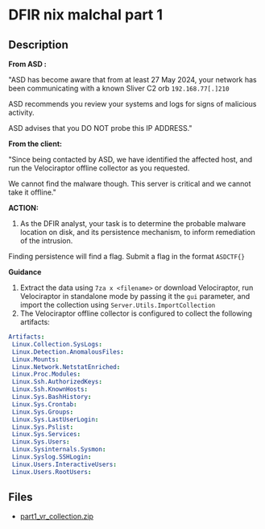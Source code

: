 # DFIR nix malchal part 1

## Description

 **From ASD :**  

"ASD has become aware that from at least 27 May 2024, your network has been communicating with a known Sliver C2 orb `192.168.77[.]210`

ASD recommends you review your systems and logs for signs of malicious activity.

ASD advises that you DO NOT probe this IP ADDRESS."

**From the client:** 

"Since being contacted by ASD, we have identified the affected host, and run the Velociraptor offline collector as you requested.

We cannot find the malware though. This server is critical and we cannot take it offline."

 **ACTION:** 

1. As the DFIR analyst, your task is to determine the probable malware location on disk, and its persistence mechanism, to inform remediation of the intrusion.

Finding persistence will find a flag. Submit a flag in the format `ASDCTF{}`

 **Guidance**

1. Extract the data using `7za x <filename>` or download Velociraptor, run Velociraptor in standalone mode by passing it the `gui` parameter, and import the collection using `Server.Utils.ImportCollection`
2. The Velociraptor offline collector is configured to collect the following artifacts:

```yaml
Artifacts:
 Linux.Collection.SysLogs:
 Linux.Detection.AnomalousFiles:
 Linux.Mounts:
 Linux.Network.NetstatEnriched:
 Linux.Proc.Modules:
 Linux.Ssh.AuthorizedKeys:
 Linux.Ssh.KnownHosts:
 Linux.Sys.BashHistory:
 Linux.Sys.Crontab:
 Linux.Sys.Groups:
 Linux.Sys.LastUserLogin:
 Linux.Sys.Pslist:
 Linux.Sys.Services:
 Linux.Sys.Users:
 Linux.Sysinternals.Sysmon:
 Linux.Syslog.SSHLogin:
 Linux.Users.InteractiveUsers:
 Linux.Users.RootUsers:
```

## Files

* [part1_vr_collection.zip](files/part1_vr_collection.zip)


